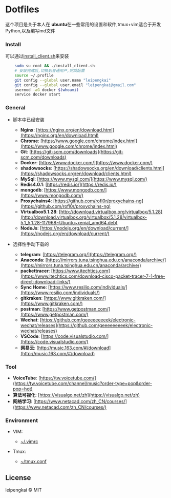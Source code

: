 # Dotfiles
这个项目是关于本人在 **ubuntu**在一些常用的设置和软件,tmux+vim适合于开发Python,以及编写md文件

### Install
可以通过[install_client.sh](./install_client.sh)来安装
```bash
	sudo su root && ./install_client.sh
	# 安装完成后,切换到普通用户,完成配置
	source ~/.profile
	git config --global user.name "leipengkai"
	git config --global user.email "leipengkai@gmail.com"
	usermod -aG docker $(whoami)
	service docker start
```


### General 
- 脚本中已经安装

  - **Nginx**: [https://nginx.org/en/download.html](https://nginx.org/en/download.html) 
  - **Chrome**: [https://www.google.com/chrome/index.html](https://www.google.com/chrome/index.html) 
  - **Git**: [https://git-scm.com/downloads](https://git-scm.com/downloads)
  - **Docker**: [https://www.docker.com/](https://www.docker.com/)
  - **shadowsocks**: [https://shadowsocks.org/en/download/clients.html](https://shadowsocks.org/en/download/clients.html)
  - **MySql**: [https://www.mysql.com/](https://www.mysql.com/)
  - **Redis4.0.1**: [https://redis.io/](https://redis.io/)
  - **mongodb**: [https://www.mongodb.com/](https://www.mongodb.com/)
  - **Proxychains4**: [https://github.com/rofl0r/proxychains-ng](https://github.com/rofl0r/proxychains-ng)
  - **Virtualbox5.1.28**: [http://download.virtualbox.org/virtualbox/5.1.28](http://download.virtualbox.org/virtualbox/5.1.28/virtualbox-5.1_5.1.28-117968~Ubuntu~xenial_amd64.deb)
  - **NodeJs**: [https://nodejs.org/en/download/current/](https://nodejs.org/en/download/current/)
- 选择性手动下载的

  - **telegram**: [https://telegram.org/](https://telegram.org/)
  - **Anaconda**: [https://mirrors.tuna.tsinghua.edu.cn/anaconda/archive/](https://mirrors.tuna.tsinghua.edu.cn/anaconda/archive/)  
  - **packettracer**: [https://www.itechtics.com](https://www.itechtics.com/download-cisco-packet-tracer-7-1-free-direct-download-links/)
  - **Sync Home**: [https://www.resilio.com/individuals/](https://www.resilio.com/individuals/)
  - **gitkraken**: [https://www.gitkraken.com/](https://www.gitkraken.com/)
  - **postman**: [https://www.getpostman.com/](https://www.getpostman.com/)
  - **Wechat**: [https://github.com/geeeeeeeeek/electronic-wechat/releases](https://github.com/geeeeeeeeek/electronic-wechat/releases)
  - **VSCode**: [https://code.visualstudio.com/](https://code.visualstudio.com/)
  - **网易云**: [http://music.163.com/#/download](http://music.163.com/#/download)


### Tool 
- **VoiceTube**: [https://tw.voicetube.com/](https://tw.voicetube.com/channel/music?order-type=pop&order-pop=hot)
- **算法可视化**: [https://visualgo.net/zh](https://visualgo.net/zh)
- **网络学习**: [https://www.netacad.com/zh_CN/courses/](https://www.netacad.com/zh_CN/courses/)
### Environment
- VIM:

  - [~/.vimrc](./vim/vimrc)
- Tmux:

  - [~/tmux.conf](./tmux/tmux.conf)


## License

leipengkai © MIT
